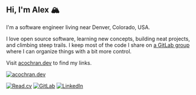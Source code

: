 ## Hi, I'm Alex 🏔️

I'm a software engineer living near Denver, Colorado, USA.

I love open source software, learning new concepts, building neat projects, and climbing steep trails. I keep most of the code I share on
[a GitLab group](https://gitlab.com/alexlab-cloud) where I can organize things with a bit more control.

Visit [acochran.dev](https://acochran.dev) to find my links.

[![acochran.dev](https://img.shields.io/badge/acochran.dev-blue?style=for-the-badge)](https://acochran.dev)

[![Read.cv](https://img.shields.io/badge/Read.cv-black?logo=read.cv&style=for-the-badge)](https://read.cv/alex.cochran)
[![GitLab](https://img.shields.io/badge/GitLab-%23554488?logo=gitlab&style=for-the-badge)](https://gitlab.com/alexlab-cloud)
[![LinkedIn](https://img.shields.io/badge/LinkedIn-%230A66C2?logo=linkedin&style=for-the-badge)](https://linkedin.com/in/alex-cochran)
